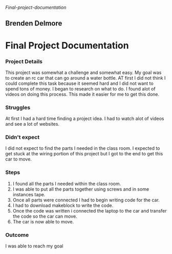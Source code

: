 *Final-project-documentation*

## Brenden Delmore

# Final Project Documentation

### Project Details 
This project was somewhat a challenge and somewhat easy. My goal was to create an rc car that can go around a water bottle. 
AT first I did not think I could complete this task because it seemed hard and I did not want to spend tons of money. I began to research on what to do.
I found alot of videos on doing this process. This made it easier for me to get this done.


### Struggles
At first I had a hard time finding a project idea.
I had to watch alot of videos and see a lot of websites.

### Didn't expect
I did not expect to find the parts I needed in the class room.
I expected to get stuck at the wiring portion of this project but I got to the end to get this car to move.


### Steps
1. I found all the parts I needed within the class room.
2. I was able to put all the parts together using screws and in some instances tape.
3. Once all parts were connected I had to begin writing code for the car.
4. I had to download makeblock to write the code.
4. Once the code was written i connected the laptop to the car and transfer the code so the car can move.
5. The car is now able to move.



### Outcome 
I was able to reach my goal 
